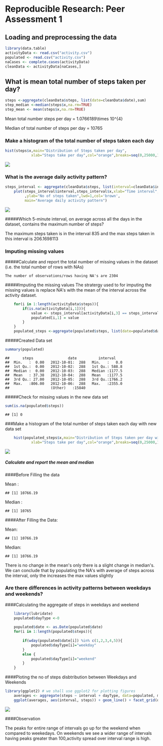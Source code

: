 # Reproducible Research: Peer Assessment 1


## Loading and preprocessing the data



```r
library(data.table)
activityData <- read.csv("activity.csv")
populated <- read.csv("activity.csv")
naCases <- complete.cases(activityData)
cleanData <- activityData[naCases,]
```


## What is mean total number of steps taken per day?

```r
steps <-aggregate(cleanData$steps, list(date=cleanData$date),sum)
step_median <-median(steps$x,na.rm=TRUE)
step_mean <- mean(steps$x,na.rm=TRUE)
```
Mean total number steps per day = 1.0766189\times 10^{4}

Median of total number of steps per day = 10765

### Make a histogram of the total number of steps taken each day

```r
hist(steps$x,main="Distribution of Steps taken per day",
            xlab="Steps take per day",col="orange",breaks=seq(0,25000,1000))
```

![](PA1_template_files/figure-html/unnamed-chunk-3-1.png) 

### What is the average daily activity pattern?


```r
steps_interval <- aggregate(cleanData$steps, list(interval=cleanData$interval),mean)
    plot(steps_interval$interval,steps_interval$x,xlab="Time interval",type="l"
         ,ylab="No of steps taken",lwd=1,col='brown',
         main="Average daily activity pattern")
```

![](PA1_template_files/figure-html/unnamed-chunk-4-1.png) 

#####Which 5-minute interval, on average across all the days in the dataset, contains the maximum number of steps?


The maximum steps taken is in the interval 835 and the max steps taken in this interval is 206.1698113

### Imputing missing values

#####Calculate and report the total number of missing values in the dataset (i.e. the total number of rows with NAs)

    The number of observations/rows having NA's are 2304

#####Imputing the missing values
    The stratergy used to for imputing the missing values is replace NA's with the mean of the interval across the activity dataset.


```r
    for(i in 1:length(activityData$steps)){
        if(is.na(activityData[i,1])){
            value <- steps_interval[activityData[i,3] == steps_interval$interval,2]
            populated[i,1] = value
        }
    }
    populated_steps <-aggregate(populated$steps, list(date=populated$date),sum)
```
    
#####Created Data set

```r
summary(populated)
```

```
##      steps                date          interval     
##  Min.   :  0.00   2012-10-01:  288   Min.   :   0.0  
##  1st Qu.:  0.00   2012-10-02:  288   1st Qu.: 588.8  
##  Median :  0.00   2012-10-03:  288   Median :1177.5  
##  Mean   : 37.38   2012-10-04:  288   Mean   :1177.5  
##  3rd Qu.: 27.00   2012-10-05:  288   3rd Qu.:1766.2  
##  Max.   :806.00   2012-10-06:  288   Max.   :2355.0  
##                   (Other)   :15840
```

#####Check for missing values in the new data set

```r
sum(is.na(populated$steps))
```

```
## [1] 0
```

###Make a histogram of the total number of steps taken each day with new data set

```r
    hist(populated_steps$x,main="Distribution of Steps taken per day with NA's imputed",
            xlab="Steps take per day",col="orange",breaks=seq(0,25000,1000))
```

![](PA1_template_files/figure-html/unnamed-chunk-9-1.png) 

##### Calculate and report the mean and median


####Before Filling the data

Mean :

```
## [1] 10766.19
```

Median :

```
## [1] 10765
```



####After Filling the Data:

Mean:

```
## [1] 10766.19
```

Median:

```
## [1] 10766.19
```



There is no change in the mean's only there is a slight change in median's. We can conclude
that by populating the NA's with average of steps across the interval, only the increases the 
max values slightly



### Are there differences in activity patterns between weekdays and weekends?

####Calculating the aggregate of steps in weekdays and weekend

```r
    library(lubridate)
    populated$dayType <-0
   
    populated$date <- as.Date(populated$date)
    for(i in 1:length(populated$steps)){
    
        if(wday(populated$date[i]) %in% c(1,2,3,4,5)){
            populated$dayType[i]="weekday" 
        }
        else {
            populated$dayType[i]="weekend"
        }
    }
```


####Ploting the no of steps disbtribution between Weekdays and Weekends


```r
library(ggplot2) # we shall use ggplot2 for plotting figures
    averages <- aggregate(steps ~ interval + dayType, data=populated, mean)
    ggplot(averages, aes(interval, steps)) + geom_line() + facet_grid(dayType ~ .) +xlab("5-minute interval") +   ylab("Number of steps")
```

![](PA1_template_files/figure-html/unnamed-chunk-16-1.png) 

####Observation

The peaks for entire range of intervals go up for the weekend when compared to weekedays. On weekends we see a wider range of intervals having peaks greater than 100,activity spread over interval range is high.
